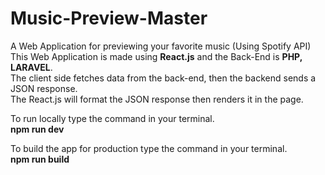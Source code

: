 # Music-Preview-Master
A Web Application for previewing your favorite music (Using Spotify API)<br>
This Web Application is made using <b>React.js</b> and the Back-End is <b>PHP, LARAVEL</b>.<br>
The client side fetches data from the back-end, then the backend sends a JSON response.<br>
The React.js will format the JSON response then renders it in the page.

To run locally type the command in your terminal.<br>
<b>npm run dev</b>

To build the app for production type the command in your terminal.<br>
<b>npm run build</b>
